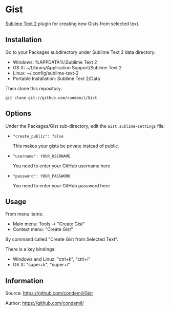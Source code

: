 Gist
====

[Sublime Text 2](http://www.sublimetext.com/) plugin for creating new Gists from selected text.

Installation
-----------

Go to your Packages subdirectory under Sublime Text 2 data directory:

* Windows: %APPDATA%\Sublime Text 2
* OS X: ~/Library/Application Support/Sublime Text 2
* Linux: ~/.config/sublime-text-2
* Portable Installation: Sublime Text 2/Data

Then clone this repository:

    git clone git://github.com/condemil/Gist

Options
-------

Under the Packages/Gist sub-directory, edit the `Gist.sublime-settings` file:

*   `"create_public": false`

    This makes your gists be private instead of public.

*   `"username": YOUR_USERNAME`

    You need to enter your GitHub username here

*   `"password": YOUR_PASSWORD`

    You need to enter your GitHub password here

Usage
-----

From menu items:

* Main menu: Tools -> "Create Gist"
* Context menu: "Create Gist"

By command called "Create Gist from Selected Text".

There is a key bindings:
* Windows and Linux: "ctrl+k", "ctrl+i"
* OS X: "super+k", "super+i"

Information
-----------

Source: https://github.com/condemil/Gist

Author: https://github.com/condemil/
